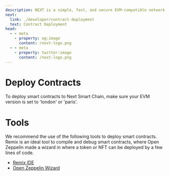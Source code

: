 ```yaml
---
description: NEXT is a simple, fast, and secure EVM-compatible network for the next generation of decentralized applications powered by the Fantom Lachesis consensus algorithm.
next: 
  link: ./developer/contract-deployment
  text: Contract Deployment
head:
  - - meta
    - property: og:image
      content: /next-logo.png
  - - meta
    - property: twitter:image
      content: /next-logo.png
---
```


# Deploy Contracts

To deploy smart contracts to Next Smart Chain, make sure your EVM version is set to 'london' or 'paris'.

# Tools

We recommend the use of the following tools to deploy smart contracts. Remix is an ideal tool to compile and debug smart contracts, where Open Zeppelin made a wizard in where a token or NFT can be deployed by a few lines of code.

- [Remix IDE](https://remix.ethereum.org/)
- [Open Zeppelin Wizard](https://docs.openzeppelin.com/contracts/5.x/wizard)
